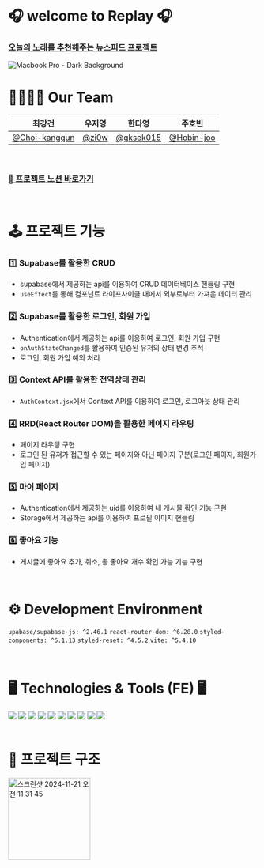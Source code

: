 # 🎧 welcome to Replay 🎧

### [오늘의 노래를 추천해주는 뉴스피드 프로젝트](news-feed-brown.vercel.app)

![Macbook Pro - Dark Background](https://github.com/user-attachments/assets/3808c2c9-99ca-435c-9095-2ba98a6ce3d4)

# 👨‍👩‍👧‍👦 Our Team 
| 최강건        |    우지영      |  한다영        |    주호빈      |
| ------------ | ------------ | ------------ | ------------ |
| [@Choi-kanggun](https://github.com/Choi-kanggun) | [@zi0w](https://github.com/zi0w) | [@gksek015](https://github.com/gksek015)   |    [@Hobin-joo](https://github.com/Hobin-joo/) |

<br/>

### [📝 프로젝트 노션 바로가기](https://teamsparta.notion.site/6-27368f84d2f24eee8d91744ebb484959)

<br/>


# 🕹️ 프로젝트 기능
### 1️⃣ Supabase를 활용한 CRUD
- supabase에서 제공하는 api를 이용하여 CRUD 데이터베이스 핸들링 구현
- `useEffect`를 통해 컴포넌트 라이프사이클 내에서 외부로부터 가져온 데이터 관리
  
### 2️⃣ Supabase를 활용한 로그인, 회원 가입
- Authentication에서 제공하는 api를 이용하여 로그인, 회원 가입 구현
- `onAuthStateChanged`를 활용하여 인증된 유저의 상태 변경 추적
- 로그인, 회원 가입 예외 처리
  
### 3️⃣ Context API를 활용한 전역상태 관리
- `AuthContext.jsx`에서 Context API를 이용하여 로그인, 로그아웃 상태 관리

### 4️⃣ RRD(React Router DOM)을 활용한 페이지 라우팅
- 페이지 라우팅 구현
- 로그인 된 유저가 접근할 수 있는 페이지와 아닌 페이지 구분(로그인 페이지, 회원가입 페이지)
  
### 5️⃣ 마이 페이지
- Authentication에서 제공하는 uid를 이용하여 내 게시물 확인 기능 구현
- Storage에서 제공하는 api를 이용하여 프로필 이미지 핸들링

### 6️⃣ 좋아요 기능
- 게시글에 좋아요 추가, 취소, 총 좋아요 개수 확인 가능 기능 구현

<br/>

# ⚙️ Development Environment
`upabase/supabase-js: ^2.46.1` `react-router-dom: ^6.28.0` `styled-components: ^6.1.13` `styled-reset: ^4.5.2` `vite: ^5.4.10`

<br/>

# 🖥️ Technologies & Tools (FE) 🖥️
<div>
<img src="https://img.shields.io/badge/Javascript-F7DF1E?style=flat&logo=Javascript&logoColor=white" />
<img src="https://img.shields.io/badge/React-61DAFB?style=flat&logo=React&logoColor=white" />
<img src="https://img.shields.io/badge/CSS-1572B6?style=flat&logo=CSS&logoColor=white" />
<img src="https://img.shields.io/badge/StyledComponent-FF4785?style=flat-square&logo=StyledComponent&logoColor=white"/>
<img src="https://img.shields.io/badge/Vercel-000000?style=flat-square&logo=Vercel&logoColor=white"/>
<img src="https://img.shields.io/badge/Git-F05032?style=flat-square&logo=git&logoColor=white"/>
<img src="https://img.shields.io/badge/Github-181717?style=flat-square&logo=github&logoColor=white"/>
<img src="https://img.shields.io/badge/Notion-000000?style=flat-square&logo=Notion&logoColor=white"/>
<img src="https://img.shields.io/badge/Slack-4A154B?style=flat-square&logo=Slack&logoColor=white"/>
<img src="https://img.shields.io/badge/Figma-F24E1E?style=flat-square&logo=Figma&logoColor=white"/>
</div>

<br/>

# 🌳 프로젝트 구조
<img width="166" alt="스크린샷 2024-11-21 오전 11 31 45" src="https://github.com/user-attachments/assets/40302776-ddea-428d-835c-3a09e512a989">

